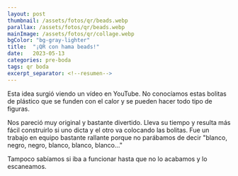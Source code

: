```yaml
---
layout: post
thumbnail: /assets/fotos/qr/beads.webp
parallax: /assets/fotos/qr/beads.webp
mainImage: /assets/fotos/qr/collage.webp
bgColor: "bg-gray-lighter"
title:  "¡QR con hama beads!"
date:   2023-05-13
categories: pre-boda
tags: qr boda
excerpt_separator: <!--resumen-->
---
```


Esta idea surgió viendo un vídeo en YouTube. No conocíamos estas bolitas de plástico que se funden con el calor y se pueden hacer todo tipo de figuras.

Nos pareció muy original y bastante divertido. Lleva su tiempo y resulta más fácil construirlo si uno dicta y el otro va colocando las bolitas. Fue un trabajo en equipo bastante rallante porque no parábamos de decir "blanco, negro, negro, blanco, blanco, blanco..."

Tampoco sabíamos si iba a funcionar hasta que no lo acabamos y lo escaneamos.